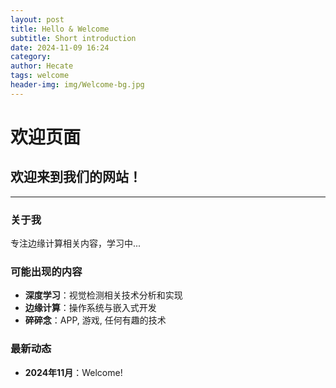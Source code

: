 ```yaml
---
layout: post
title: Hello & Welcome
subtitle: Short introduction 
date: 2024-11-09 16:24
category: 
author: Hecate
tags: welcome
header-img: img/Welcome-bg.jpg
---
```


# 欢迎页面

## 欢迎来到我们的网站！

---

### 关于我

专注边缘计算相关内容，学习中...

### 可能出现的内容

- **深度学习**：视觉检测相关技术分析和实现
- **边缘计算**：操作系统与嵌入式开发
- **碎碎念**：APP, 游戏, 任何有趣的技术


### 最新动态

- **2024年11月**：Welcome!

